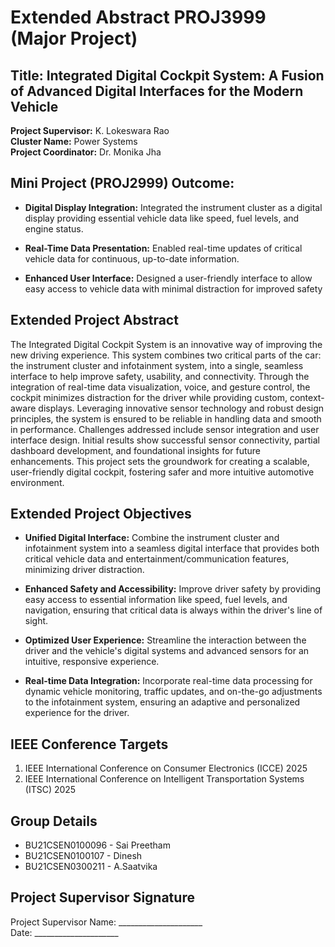 # Extended Abstract PROJ3999 (Major Project)

## Title: Integrated Digital Cockpit System: A Fusion of Advanced Digital Interfaces for the Modern Vehicle

**Project Supervisor:** K. Lokeswara Rao  
**Cluster Name:** Power Systems  
**Project Coordinator:** Dr. Monika Jha

## Mini Project (PROJ2999) Outcome:

* **Digital Display Integration:** Integrated the instrument cluster as a digital display providing essential vehicle data like speed, fuel levels, and engine status.

* **Real-Time Data Presentation:** Enabled real-time updates of critical vehicle data for continuous, up-to-date information.

* **Enhanced User Interface:** Designed a user-friendly interface to allow easy access to vehicle data with minimal distraction for improved safety

## Extended Project Abstract

The Integrated Digital Cockpit System is an innovative way of improving the new driving experience. This system combines two critical parts of the car: the instrument cluster and infotainment system, into a single, seamless interface to help improve safety, usability, and connectivity. Through the integration of real-time data visualization, voice, and gesture control, the cockpit minimizes distraction for the driver while providing custom, context-aware displays. Leveraging innovative sensor technology and robust design principles, the system is ensured to be reliable in handling data and smooth in performance. Challenges addressed include sensor integration and user interface design. Initial results show successful sensor connectivity, partial dashboard development, and foundational insights for future enhancements. This project sets the groundwork for creating a scalable, user-friendly digital cockpit, fostering safer and more intuitive automotive environment.

## Extended Project Objectives

* **Unified Digital Interface:** Combine the instrument cluster and infotainment system into a seamless digital interface that provides both critical vehicle data and entertainment/communication features, minimizing driver distraction.

* **Enhanced Safety and Accessibility:** Improve driver safety by providing easy access to essential information like speed, fuel levels, and navigation, ensuring that critical data is always within the driver's line of sight.

* **Optimized User Experience:** Streamline the interaction between the driver and the vehicle's digital systems and advanced sensors for an intuitive, responsive experience.

* **Real-time Data Integration:** Incorporate real-time data processing for dynamic vehicle monitoring, traffic updates, and on-the-go adjustments to the infotainment system, ensuring an adaptive and personalized experience for the driver.

## IEEE Conference Targets

1. IEEE International Conference on Consumer Electronics (ICCE) 2025
2. IEEE International Conference on Intelligent Transportation Systems (ITSC) 2025

## Group Details

* BU21CSEN0100096 - Sai Preetham
* BU21CSEN0100107 - Dinesh
* BU21CSEN0300211 - A.Saatvika

## Project Supervisor Signature

Project Supervisor Name: _____________________  
Date: _____________________
